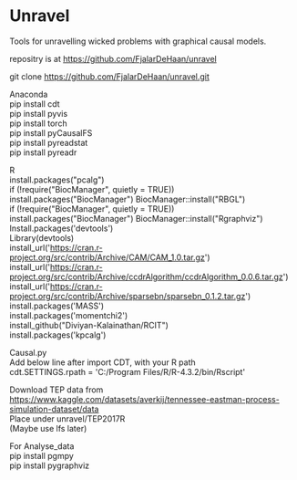 Unravel
=======

Tools for unravelling wicked problems with graphical causal models.

repositry is at https://github.com/FjalarDeHaan/unravel

git clone https://github.com/FjalarDeHaan/unravel.git

Anaconda <br />
pip install cdt <br />
pip install pyvis <br />
pip install torch <br />
pip install pyCausalFS <br />
pip install pyreadstat <br />
pip install pyreadr <br />

R <br />
install.packages("pcalg") <br />
if (!require("BiocManager", quietly = TRUE)) install.packages("BiocManager") BiocManager::install("RBGL") <br />
if (!require("BiocManager", quietly = TRUE)) install.packages("BiocManager") BiocManager::install("Rgraphviz") <br />
Install.packages('devtools') <br />
Library(devtools) <br />
install_url('https://cran.r-project.org/src/contrib/Archive/CAM/CAM_1.0.tar.gz') <br />
install_url('https://cran.r-project.org/src/contrib/Archive/ccdrAlgorithm/ccdrAlgorithm_0.0.6.tar.gz') <br />
install_url('https://cran.r-project.org/src/contrib/Archive/sparsebn/sparsebn_0.1.2.tar.gz') <br />
install.packages('MASS') <br />
install.packages('momentchi2') <br />
install_github("Diviyan-Kalainathan/RCIT") <br />
install.packages('kpcalg') <br />

Causal.py <br />
Add below line after import CDT, with your R path <br />
cdt.SETTINGS.rpath = 'C:/Program Files/R/R-4.3.2/bin/Rscript' <br />

Download TEP data from https://www.kaggle.com/datasets/averkij/tennessee-eastman-process-simulation-dataset/data <br />
Place under unravel/TEP2017R <br />
(Maybe use lfs later) <br />

For Analyse_data <br />
pip install pgmpy <br />
pip install pygraphviz <br />

